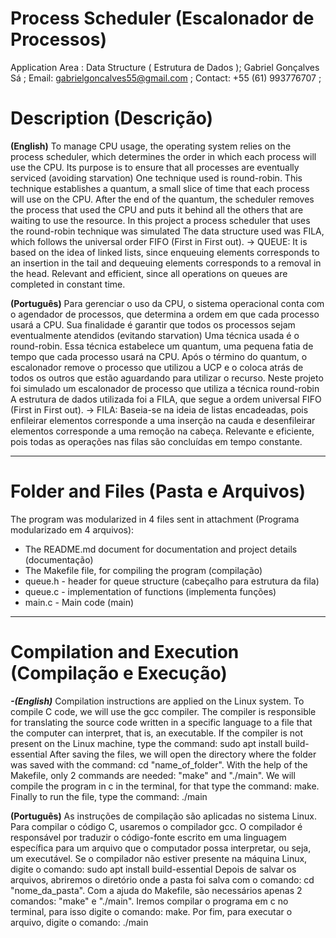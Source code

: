 # Process Scheduler (Escalonador de Processos)

Application Area : Data Structure ( Estrutura de Dados ); 
Gabriel Gonçalves Sá ;
Email: gabrielgoncalves55@gmail.com ; 
Contact: +55 (61) 993776707 ;

# Description (Descrição) 

**(English)**
To manage CPU usage, the operating system relies on the process scheduler, which determines the order in which each process will use the CPU. Its purpose is to ensure that all processes are eventually serviced (avoiding starvation)
One technique used is round-robin. This technique establishes a quantum, a small slice of time that each process will use on the CPU. After the end of the quantum, the scheduler removes the process that used the CPU and puts it behind all the others that are waiting to use the resource. In this project a process scheduler that uses the round-robin technique was simulated
The data structure used was FILA, which follows the universal order FIFO (First in First out).
-> QUEUE:
  It is based on the idea of linked lists, since enqueuing elements corresponds to an insertion in the tail and dequeuing elements corresponds to a removal in the head.
  Relevant and efficient, since all operations on queues are completed in constant time.
  
**(Português)**
Para gerenciar o uso da CPU, o sistema operacional conta com o agendador de processos, que determina a ordem em que cada processo usará a CPU. Sua finalidade é garantir que todos os processos sejam eventualmente atendidos (evitando starvation)
Uma técnica usada é o round-robin. Essa técnica estabelece um quantum, uma pequena fatia de tempo que cada processo usará na CPU. Após o término do quantum, o escalonador remove o processo que utilizou a UCP e o coloca atrás de todos os outros que estão aguardando para utilizar o recurso. Neste projeto foi simulado um escalonador de processo que utiliza a técnica round-robin
A estrutura de dados utilizada foi a FILA, que segue a ordem universal FIFO (First in First out).
-> FILA:
   Baseia-se na ideia de listas encadeadas, pois enfileirar elementos corresponde a uma inserção na cauda e desenfileirar elementos corresponde a uma remoção na cabeça.
   Relevante e eficiente, pois todas as operações nas filas são concluídas em tempo constante.
 ******************************************************************************************** 
 
# Folder and Files (Pasta e Arquivos)
The program was modularized in 4 files sent in attachment (Programa modularizado em 4 arquivos):
- The README.md document for documentation and project details (documentação)
- The Makefile file, for compiling the program (compilação)
- queue.h - header for queue structure (cabeçalho para estrutura da fila)
- queue.c - implementation of functions (implementa funções)
- main.c - Main code (main)

************************************************************* 
# Compilation and Execution (Compilação e Execução)
**_-(English)_**
Compilation instructions are applied on the Linux system.
To compile C code, we will use the gcc compiler. The compiler is responsible for translating the source code written in a specific language to a file that the computer can interpret, that is, an executable.
If the compiler is not present on the Linux machine, type the command:
sudo apt install build-essential
After saving the files, we will open the directory where the folder was saved with the command: cd "name_of_folder".
With the help of the Makefile, only 2 commands are needed: "make" and "./main". We will compile the program in c in the terminal, for that type the command: make. Finally to run the file, type the command: ./main

**(Português)**
As instruções de compilação são aplicadas no sistema Linux.
Para compilar o código C, usaremos o compilador gcc. O compilador é responsável por traduzir o código-fonte escrito em uma linguagem específica para um arquivo que o computador possa interpretar, ou seja, um executável.
Se o compilador não estiver presente na máquina Linux, digite o comando:
sudo apt install build-essential
Depois de salvar os arquivos, abriremos o diretório onde a pasta foi salva com o comando: cd "nome_da_pasta".
Com a ajuda do Makefile, são necessários apenas 2 comandos: "make" e "./main". Iremos compilar o programa em c no terminal, para isso digite o comando: make. Por fim, para executar o arquivo, digite o comando: ./main
